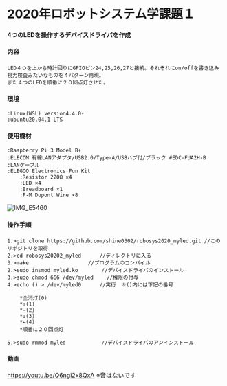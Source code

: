 # 2020年ロボットシステム学課題１　
####   4つのLEDを操作するデバイスドライバを作成
#### 内容
	LED４つを上から時計回りにGPIOピン24,25,26,27と接続。それぞれにon/offを書き込み視力検査みたいなものを４パターン再現。
	また４つのLEDを順番に２０回点灯させた。
	

#### 環境
	:Linux(WSL) version4.4.0-
	:ubuntu20.04.1 LTS
	
#### 使用機材
	:Raspberry Pi 3 Model B+ 
	:ELECOM 有線LANアダプタ/USB2.0/Type-A/USBハブ付/ブラック #EDC-FUA2H-B
	:LANケーブル
	:ELEGOO Electronics Fun Kit
		:Resistor 220Ω ×4
		:LED ×4
		:Breadboard ×1
		:F-M Dupont Wire ×8
		
		
![IMG_E5460](https://user-images.githubusercontent.com/51872484/101022285-84015f80-35b4-11eb-96cb-4022c85392d2.JPG)
		
		


#### 操作手順
	1.>git clone https://github.com/shine0302/robosys2020_myled.git //このリポジトリを取得
	2.>cd robosys20202_myled 　　　//ディレクトリに入る
	3.>make 　　　　　　　　　　　//プログラムのコンパイル
	2.>sudo insmod myled.ko　　　　 //デバイスドライバのインストール
	3.>sudo chmod 666 /dev/myled 　　//権限の付与
	4.>echo () > /dev/myled0      //実行　※()内には下記の番号 
	
		*全消灯(0)
		*↑(1)
 		*→(2)
		*↓(3)
		*←(4)
		*順番に２０回点灯	
		
	5.>sudo rmmod myled　　　　　　　//デバイスドライバのアンインストール		
	
#### 動画
https://youtu.be/Q6ngi2x8QxA
※音はないです
